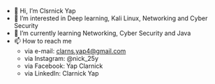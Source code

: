- 👋 Hi, I’m Clsrnick Yap
- 👀 I’m interested in Deep learning, Kali Linux, Networking and Cyber Security
- 🌱 I’m currently learning Networking, Cyber Security and Java
- 📫 How to reach me 
	- via e-mail: clarns.yap4@gmail.com
	- via Instagram: @nick_25y
	- via Facebook: Yap Clarnick
	- via LinkedIn: Clarnick Yap

<!---
Clarns25/Clarns25 is a ✨ special ✨ repository because its `README.md` (this file) appears on your GitHub profile.
You can click the Preview link to take a look at your changes.
--->
